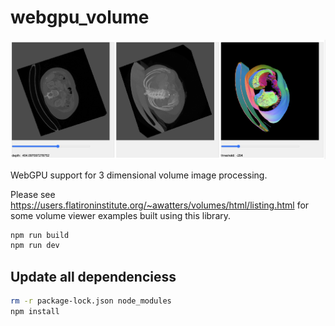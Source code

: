 # webgpu_volume

<img src="pancreas.png" width="800"/>

WebGPU support for 3 dimensional volume image processing.

Please see
<a href="https://users.flatironinstitute.org/~awatters/volumes/html/listing.html">
https://users.flatironinstitute.org/~awatters/volumes/html/listing.html</a> for some
volume viewer examples built using this library.

```bash
npm run build
npm run dev
```

## Update all dependenciess

```bash
rm -r package-lock.json node_modules
npm install
```